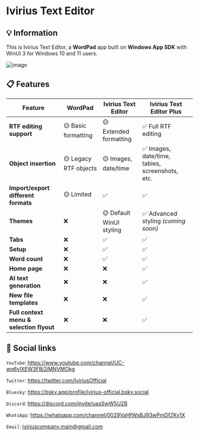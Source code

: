 # Ivirius Text Editor

## 💡 Information

This is Ivirius Text Editor, a **WordPad** app built on **Windows App SDK** with WinUI 3 for Windows 10 and 11 users.

![image](https://github.com/user-attachments/assets/211b1c3a-950e-452b-a8a7-3f3e18a6a864)

## 📋 Features

| **Feature**                              | **WordPad**           | **Ivirius Text Editor**  | **Ivirius Text Editor Plus**                   |
| ---------------------------------------- | --------------------- | ------------------------ | ---------------------------------------------- |
| **RTF editing support**                  | 🟡 Basic formatting | 🟡 Extended formatting | ✅ Full RTF editing |
| **Object insertion**                     | 🟡 Legacy RTF objects | 🟡 Images, date/time | ✅ Images, date/time, tables, screenshots, etc. |
| **Import/export different formats**      | 🟡 Limited | ✅ | ✅ |
| **Themes**                               | ❌ | 🟡 Default WinUI styling | ✅ Advanced styling *(coming soon)* |
| **Tabs**                                 | ❌ | ✅ | ✅ |
| **Setup**                                | ❌ | ✅ | ✅ |
| **Word count**                           | ❌ | ✅ | ✅ |
| **Home page**                            | ❌ | ❌ | ✅ |
| **AI text generation**                   | ❌ | ❌ | ✅ |
| **New file templates**                   | ❌ | ❌ | ✅ |
| **Full context menu & selection flyout** | ❌ | ❌ | ✅ |

## 💬 Social links

`YouTube`: https://www.youtube.com/channel/UC-wq6vlXEW3FBj2jMNVMOkg

`Twitter`: https://twitter.com/IviriusOfficial

`Bluesky`: https://bsky.app/profile/ivirius-official.bsky.social

`Discord`: https://discord.com/invite/uasSwW5U2B

`WhatsApp`: https://whatsapp.com/channel/0029VaHfWsBJ93wPmDfZKy1X

`Email`: iviriuscompany.main@gmail.com
